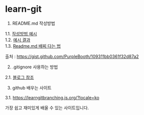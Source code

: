 # learn-git

1. README.md 작성방법

1.1. [작성방법 예시](https://raw.githubusercontent.com/anhive-junior/learn-git/master/howtowritereadme.md)\
1.2. [예시 결과](https://github.com/anhive-junior/learn-git/blob/master/howtowritereadme.md)\
1.3. [Readme.md 배찌 다는 법](https://github.com/badges/shields)

출처 : https://gist.github.com/PurpleBooth/109311bb0361f32d87a2


2. .gitignore 사용하는 방법

2.1. [블로그 참조](https://asdf2017.blog.me/221560589200)

3. github 배우는 사이트

3.1. https://learngitbranching.js.org/?locale=ko

가장 쉽고 재미있게 배울 수 있는 사이트입니다.
